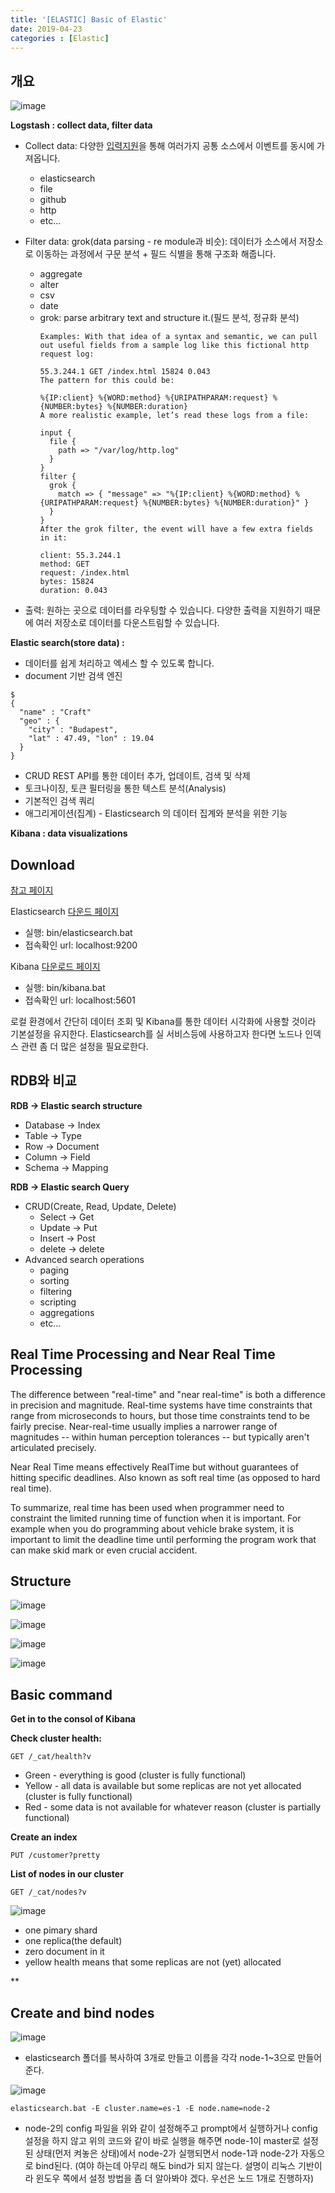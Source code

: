 ```yaml
---
title: '[ELASTIC] Basic of Elastic'
date: 2019-04-23
categories : [Elastic]
---
```


## 개요

![image](https://user-images.githubusercontent.com/48308562/56714468-de4b0500-676f-11e9-83f0-0cfef71ca1e3.png)

**Logstash : collect data, filter data**

- Collect data: 다양한 [입력지원](https://www.elastic.co/guide/en/logstash/current/input-plugins.html)을 통해 여러가지 공통 소스에서 이벤트를 동시에 가져옵니다.
  - elasticsearch
  - file
  - github
  - http
  - etc...

- Filter data: grok(data parsing - re module과 비슷): 데이터가 소스에서 저장소로 이동하는 과정에서 구문 분석 + 필드 식별을 통해 구조화 해줍니다.
  - aggregate
  - alter
  - csv
  - date
  - grok: parse arbitrary text and structure it.(필드 분석, 정규화 분석)
    ```
    Examples: With that idea of a syntax and semantic, we can pull out useful fields from a sample log like this fictional http request log:

    55.3.244.1 GET /index.html 15824 0.043
    The pattern for this could be:

    %{IP:client} %{WORD:method} %{URIPATHPARAM:request} %{NUMBER:bytes} %{NUMBER:duration}
    A more realistic example, let’s read these logs from a file:

    input {
      file {
        path => "/var/log/http.log"
      }
    }
    filter {
      grok {
        match => { "message" => "%{IP:client} %{WORD:method} %{URIPATHPARAM:request} %{NUMBER:bytes} %{NUMBER:duration}" }
      }
    }
    After the grok filter, the event will have a few extra fields in it:

    client: 55.3.244.1
    method: GET
    request: /index.html
    bytes: 15824
    duration: 0.043
    ```

- 출력: 원하는 곳으로 데이터를 라우팅할 수 있습니다. 다양한 출력을 지원하기 때문에 여러 저장소로 데이터를 다운스트림할 수 있습니다.


**Elastic search(store data) :**

- 데이터를 쉽게 처리하고 엑세스 할 수 있도록 합니다.
- document 기반 검색 엔진
```
$
{
  "name" : "Craft"
  "geo" : {
    "city" : "Budapest",
    "lat" : 47.49, "lon" : 19.04
  }
}
```

  - CRUD REST API를 통한 데이터 추가, 업데이트, 검색 및 삭제
  - 토크나이징, 토큰 필터링을 통한 텍스트 분석(Analysis)
  - 기본적인 검색 쿼리
  - 애그리게이션(집계) - Elasticsearch 의 데이터 집계와 분석을 위한 기능

**Kibana : data visualizations**


## Download

[참고 페이지](https://m.blog.naver.com/PostView.nhn?blogId=ambition0917&logNo=221120007065&proxyReferer=https%3A%2F%2Fwww.google.com%2F)

Elasticsearch [다운드 페이지](https://www.elastic.co/downloads/elasticsearch)
  - 실행: bin/elasticsearch.bat
  - 접속확인 url: localhost:9200

Kibana [다운로드 페이지](https://www.elastic.co/downloads/kibana)
  - 실행: bin/kibana.bat
  - 접속확인 url: localhost:5601

로컬 환경에서 간단히 데이터 조회 및 Kibana를 통한 데이터 시각화에 사용할 것이라 기본설정을 유지한다.
Elasticsearch를 실 서비스등에 사용하고자 한다면 노드나 인덱스 관련 좀 더 많은 설정을 필요로한다.


## RDB와 비교

**RDB -> Elastic search structure**
  - Database -> Index
  - Table -> Type
  - Row -> Document
  - Column -> Field
  - Schema -> Mapping

**RDB -> Elastic search Query**
- CRUD(Create, Read, Update, Delete)
  - Select -> Get
  - Update -> Put
  - Insert -> Post
  - delete -> delete
- Advanced search operations
  - paging
  - sorting
  - filtering
  - scripting
  - aggregations
  - etc...

## Real Time Processing and Near Real Time Processing

The difference between "real-time" and "near real-time" is both a difference in precision and magnitude. Real-time systems have time constraints that range from microseconds to hours, but those time constraints tend to be fairly precise. Near-real-time usually implies a narrower range of magnitudes -- within human perception tolerances -- but typically aren't articulated precisely.

Near Real Time means effectively RealTime but without guarantees of hitting specific deadlines. Also known as soft real time (as opposed to hard real time).

To summarize, real time has been used when programmer need to constraint the limited running time of function when it is important. For example when you do programming about vehicle brake system, it is important to limit the deadline time until performing the program work that can make skid mark or even crucial accident.

## Structure

![image](https://user-images.githubusercontent.com/48308562/56713803-c2466400-676d-11e9-99f1-bc31ecb6044f.png)

![image](https://user-images.githubusercontent.com/48308562/56777427-831b2000-680c-11e9-99ec-a7d62d432281.png)

![image](https://user-images.githubusercontent.com/48308562/56777483-d9885e80-680c-11e9-919a-d0f31786a0d0.png)

![image](https://user-images.githubusercontent.com/48308562/56777545-20765400-680d-11e9-9453-aa08c214f34d.png)


## Basic command

**Get in to the consol of Kibana**

**Check cluster health:**

`GET /_cat/health?v`

- Green - everything is good (cluster is fully functional)
- Yellow - all data is available but some replicas are not yet allocated (cluster is fully functional)
- Red - some data is not available for whatever reason (cluster is partially functional)

**Create an index**

`PUT /customer?pretty`

**List of nodes in our cluster**

`GET /_cat/nodes?v`

![image](https://user-images.githubusercontent.com/48308562/56777147-d2605100-680a-11e9-8797-af00e9c5c029.png)

- one pimary shard
- one replica(the default)
- zero document in it
- yellow health means that some replicas are not (yet) allocated

**

## Create and bind nodes

![image](https://user-images.githubusercontent.com/48308562/56781305-b74b0c80-681d-11e9-8bae-b74862e4c7da.png)
- elasticsearch 폴더를 복사하여 3개로 만들고 이름을 각각 node-1~3으로 만들어준다.

![image](https://user-images.githubusercontent.com/48308562/56781347-d053bd80-681d-11e9-8d7b-3ac711ada016.png)

`elasticsearch.bat -E cluster.name=es-1 -E node.name=node-2`

- node-2의 config 파일을 위와 같이 설정해주고 prompt에서 실행하거나 config 설정을 하지 않고 위의 코드와 같이 바로 실행을 해주면 node-1이 master로 설정된 상태(먼저 켜놓은 상태)에서 node-2가 실행되면서 node-1과 node-2가 자동으로 bind된다. (여야 하는데 아무리 해도 bind가 되지 않는다. 설명이 리눅스 기반이라 윈도우 쪽에서 설정 방법을 좀 더 알아봐야 겠다. 우선은 노드 1개로 진행하자)
